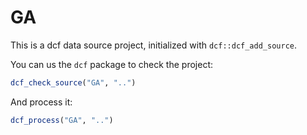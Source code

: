 # GA

This is a dcf data source project, initialized with `dcf::dcf_add_source`.

You can us the `dcf` package to check the project:

```R
dcf_check_source("GA", "..")
```

And process it:

```R
dcf_process("GA", "..")
```
